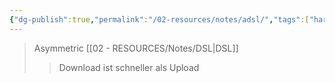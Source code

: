 ```yaml
---
{"dg-publish":true,"permalink":"/02-resources/notes/adsl/","tags":["hardware","netzwerk"],"noteIcon":"","updated":"2025-08-26T16:35:01.561+02:00"}
---
```


>Asymmetric [[02 - RESOURCES/Notes/DSL\|DSL]]
>>Download ist schneller als Upload
